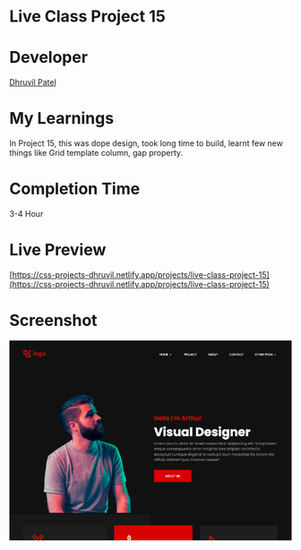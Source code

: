 # Live Class Project 15

# Developer
[Dhruvil Patel](https://github.com/dhruvilxcode)

# My Learnings
In Project 15, this was dope design, took long time to build, learnt few new things like Grid template column, gap property. 

# Completion Time
3-4 Hour

# Live Preview
[https://css-projects-dhruvil.netlify.app/projects/live-class-project-15](https://css-projects-dhruvil.netlify.app/projects/live-class-project-15)

# Screenshot
![image](./result15.png)